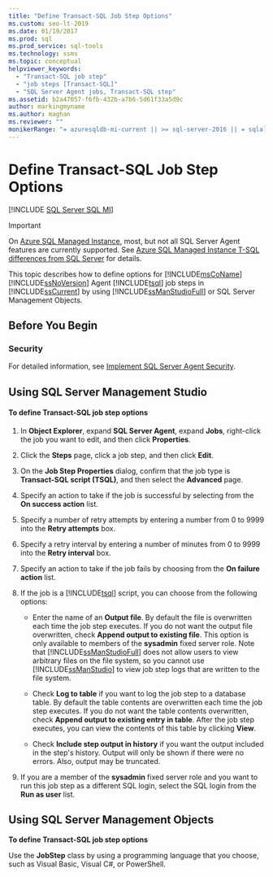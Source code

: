 ```yaml
---
title: "Define Transact-SQL Job Step Options"
ms.custom: seo-lt-2019
ms.date: 01/19/2017
ms.prod: sql
ms.prod_service: sql-tools
ms.technology: ssms
ms.topic: conceptual
helpviewer_keywords: 
  - "Transact-SQL job step"
  - "job steps [Transact-SQL]"
  - "SQL Server Agent jobs, Transact-SQL step"
ms.assetid: b2a47057-f6fb-432b-a7b6-5d61f33a5d9c
author: markingmyname
ms.author: maghan
ms.reviewer: ""
monikerRange: "= azuresqldb-mi-current || >= sql-server-2016 || = sqlallproducts-allversions"
---
```

# Define Transact-SQL Job Step Options
[!INCLUDE [SQL Server SQL MI](../../includes/applies-to-version/sql-asdbmi.md)]

> [!IMPORTANT]  
> On [Azure SQL Managed Instance](https://docs.microsoft.com/azure/sql-database/sql-database-managed-instance), most, but not all SQL Server Agent features are currently supported. See [Azure SQL Managed Instance T-SQL differences from SQL Server](https://docs.microsoft.com/azure/sql-database/sql-database-managed-instance-transact-sql-information#sql-server-agent) for details.

This topic describes how to define options for [!INCLUDE[msCoName](../../includes/msconame_md.md)] [!INCLUDE[ssNoVersion](../../includes/ssnoversion-md.md)] Agent [!INCLUDE[tsql](../../includes/tsql-md.md)] job steps in [!INCLUDE[ssCurrent](../../includes/sscurrent-md.md)] by using [!INCLUDE[ssManStudioFull](../../includes/ssmanstudiofull-md.md)] or SQL Server Management Objects.  
  
## <a name="BeforeYouBegin"></a>Before You Begin  
  
### <a name="Security"></a>Security  
For detailed information, see [Implement SQL Server Agent Security](../../ssms/agent/implement-sql-server-agent-security.md).  
  
## <a name="SSMS"></a>Using SQL Server Management Studio  
  
#### To define Transact-SQL job step options  
  
1.  In **Object Explorer**, expand **SQL Server Agent**, expand **Jobs**, right-click the job you want to edit, and then click **Properties**.  
  
2.  Click the **Steps** page, click a job step, and then click **Edit**.  
  
3.  On the **Job Step Properties** dialog, confirm that the job type is **Transact-SQL script (TSQL)**, and then select the **Advanced** page.  
  
4.  Specify an action to take if the job is successful by selecting from the **On success action** list.  
  
5.  Specify a number of retry attempts by entering a number from 0 to 9999 into the **Retry attempts** box.  
  
6.  Specify a retry interval by entering a number of minutes from 0 to 9999 into the **Retry interval** box.  
  
7.  Specify an action to take if the job fails by choosing from the **On failure action** list.  
  
8.  If the job is a [!INCLUDE[tsql](../../includes/tsql-md.md)] script, you can choose from the following options:  
  
    -   Enter the name of an **Output file**. By default the file is overwritten each time the job step executes. If you do not want the output file overwritten, check **Append output to existing file**. This option is only available to members of the **sysadmin** fixed server role. Note that [!INCLUDE[ssManStudioFull](../../includes/ssmanstudiofull-md.md)] does not allow users to view arbitrary files on the file system, so you cannot use [!INCLUDE[ssManStudio](../../includes/ssmanstudio-md.md)] to view job step logs that are written to the file system.  
  
    -   Check **Log to table** if you want to log the job step to a database table. By default the table contents are overwritten each time the job step executes. If you do not want the table contents overwritten, check **Append output to existing entry in table**. After the job step executes, you can view the contents of this table by clicking **View**.  
  
    -   Check **Include step output in history** if you want the output included in the step's history. Output will only be shown if there were no errors. Also, output may be truncated.  
  
9. If you are a member of the **sysadmin** fixed server role and you want to run this job step as a different SQL login, select the SQL login from the **Run as user** list.  
  
## <a name="SMO"></a>Using SQL Server Management Objects  
**To define Transact-SQL job step options**  
  
Use the **JobStep** class by using a programming language that you choose, such as Visual Basic, Visual C#, or PowerShell.  
  
